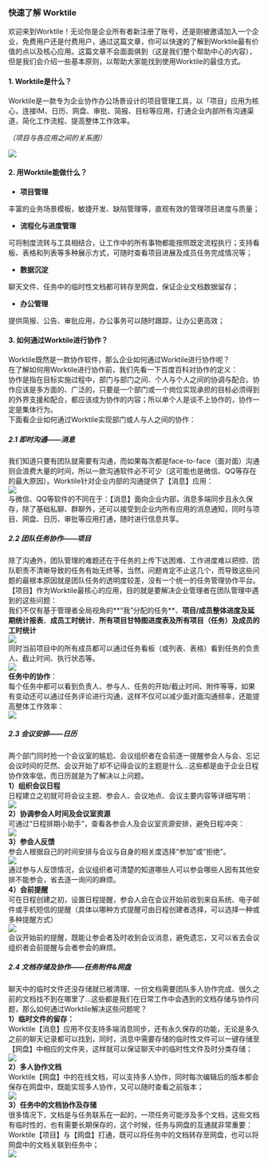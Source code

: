 ### 快速了解 Worktile

欢迎来到Worktile！无论你是企业所有者新注册了账号，还是刚被邀请加入一个企业，免费用户还是付费用户，通过这篇文章，你可以快速的了解到Worktile最有价值的点以及核心应用。这篇文章不会面面俱到（这是我们整个帮助中心的内容），但是我们会介绍一些基本原则，以帮助大家能找到使用Worktile的最佳方式。

#### 1. Worktile是什么？

Worktile是一款专为企业协作办公场景设计的项目管理工具，以「项目」应用为核心，连接IM、日历、网盘、审批、简报、目标等应用，打通企业内部所有沟通渠道，简化工作流程、提高整体工作效率。

_（项目与各应用之间的关系图）_

![](/assets/1-1.png)

#### 2. 用Worktile能做什么？

* **项目管理** 

丰富的业务场景模板，敏捷开发、缺陷管理等，直观有效的管理项目进度与质量；

* **流程化与进度管理**

可将制度流转与工具相结合，让工作中的所有事物都能按照既定流程执行；支持看板、表格和列表等多种展示方式，可随时查看项目进展及成员任务完成情况等；

* **数据沉淀**

聊天文件、任务中的临时性文档都可转存至网盘，保证企业文档数据留存；

* **办公管理** 

提供简报、公告、审批应用，办公事务可以随时跟踪，让办公更高效；

#### 3. 如何通过Worktile进行协作？

Worktile既然是一款协作软件，那么企业如何通过Worktile进行协作呢？  
在了解如何用Worktile进行协作前，我们先看一下百度百科对协作的定义：  
协作是指在目标实施过程中，部门与部门之间、个人与个人之间的协调与配合。协作应该是多方面的、广泛的，只要是一个部门或一个岗位实现承担的目标必须得到的外界支援和配合，都应该成为协作的内容；所以单个人是谈不上协作的，协作一定是集体行为。  
下面看企业如何通过Worktile实现部门或人与人之间的协作：

##### 2.1 即时沟通——消息

我们知道只要有团队就需要有沟通，而如果每次都是face-to-face（面对面）沟通则会浪费大量的时间，所以一款沟通软件必不可少（这可能也是微信、QQ等存在的最大原因）。Worktile针对企业内部的沟通提供了【消息】应用：  
![](/assets/1-44.png)  
与微信、QQ等软件的不同在于：【消息】面向企业内部，消息多端同步且永久保存，除了基础私聊、群聊外，还可以接受到企业内所有应用的消息通知，同时与项目、网盘、日历、审批等应用打通，随时进行信息共享。

##### 2.2 团队任务协作——项目

除了沟通外，团队管理的难题还在于任务的上传下达困难、工作进度难以把控、团队职责不清晰导致的任务有始无终等，当然，问题肯定不止这几个，而导致这些问题的最根本原因就是团队任务的透明度较差，没有一个统一的任务管理协作平台。【项目】作为Worktile最核心的应用，目的就是要解决企业管理者在团队管理中遇到的这些问题：  
我们不仅有基于管理者全局视角的**“我”分配的任务**、**项目/成员整体进度及延期统计报表**、**成员工时统计**、**所有项目甘特图进度表及所有项目（任务）及成员的工时统计**  
![](/assets/工作台-管理者视角.gif)  
同时当前项目中的所有成员都可以通过任务看板（或列表、表格）看到任务的负责人、截止时间、执行状态等。  
![](/assets/任务属性.png)  
**任务中的协作**：  
每个任务中都可以看到负责人、参与人、任务的开始/截止时间、附件等等，如果有变动还可以通过任务评论进行沟通，这样不仅可以减少面对面沟通频率，还能提高整体工作效率：  
![](/assets/任务协作.gif)

##### 2.3 会议安排——日历

两个部门同时抢一个会议室的尴尬、会议组织者在会前逐一提醒参会人与会、忘记会议时间的茫然、会议开始了却不记得会议的主题是什么...这些都是由于企业日程协作效率低，而日历就是为了解决以上问题。  
**1）组织会议日程**  
日程建立之初就可将会议主题、参会人、会议地点、会议主要内容等详细写明：  
![](/assets/1-45.png)  
**2）协调参会人时间及会议室资源**  
可通过“日程排期小助手”，查看各参会人及会议室资源安排，避免日程冲突：  
![](/assets/1-46.png)  
**3）参会人反馈**  
参会人根据自己的时间安排与会议与自身的相关度选择“参加”或“拒绝”。  
![](/assets/1-47.png)  
通过参与人反馈情况，会议组织者可清楚的知道哪些人可以参会哪些人因有其他安排不能参会，省去逐一询问的麻烦。  
**4）会前提醒**  
可在日程创建之初，设置日程提醒，参会人会在会议开始前收到来自系统、电子邮件或手机短信的提醒（具体以哪种方式提醒可由日程创建者选择，可以选择一种或多种提醒方式）  
![](/assets/1-48.png)  
会议开始前的提醒，既能让参会者及时收到会议消息，避免遗忘，又可以省去会议组织者会前提醒与会者参会的麻烦。

##### 2.4 文档存储及协作——任务附件&网盘

聊天中的临时文件还没存储就已被清理、一份文档需要团队多人协作完成、很久之前的文档找不到在哪里了...这些都是我们在日常工作中会遇到的文档存储与协作问题，那么如何通过Worktile解决这些问题呢？  
**1）临时文件的留存：**  
Worktile【消息】应用不仅支持多端消息同步，还有永久保存的功能，无论是多久之前的聊天记录都可以找到，同时，消息中需要存储的临时性文件可以一键存储至【网盘】中相应的文件夹，这样就可以保证聊天中的临时性文件及时分类存储；  
![](/assets/1-49.png)  
**2）多人协作文档**  
Worktile【网盘】中的在线文档，可以支持多人协作，同时每次编辑后的版本都会保存在网盘中，既能实现多人协作，又可以随时查看之前版本；  
![](/assets/1-50.png)  
**3）任务中的文档协作及存储**  
很多情况下，文档是与任务联系在一起的，一项任务可能涉及多个文档，这些文档有临时性的，也有需要长期保存的，这个时候，任务与网盘的互通就非常重要：Worktile【项目】与【网盘】打通，既可以将任务中的文档转存至网盘，也可以将网盘中的文档关联到任务中；  
![](/assets/1-51.png)


